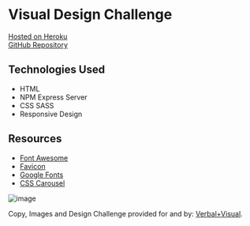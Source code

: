 # Visual Design Challenge

[Hosted on Heroku](https://vvdc.herokuapp.com/)<br>
[GitHub Repository](https://github.com/cwithac/verbal_visual_designchallenge)

## Technologies Used
- HTML
- NPM Express Server
- CSS SASS
- Responsive Design

## Resources

- [Font Awesome](http://fontawesome.io/)
- [Favicon](http://www.favicon.cc/?action=icon&file_id=816538)
- [Google Fonts](https://fonts.google.com/specimen/Open+Sans+Condensed)
- [CSS Carousel](https://www.w3schools.com/w3css/w3css_slideshow.asp)

![image](https://i.imgur.com/Qm9PJEp.png)

Copy, Images and Design Challenge provided for and by: [Verbal+Visual](http://www.verbalplusvisual.com/).
